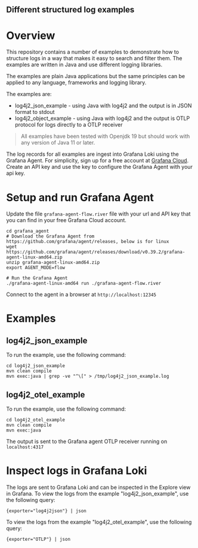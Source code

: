 Different structured log examples
---------------------------------

# Overview 
This repository contains a number of examples to demonstrate how to structure logs in a way that makes it easy to 
search and filter them. The examples are written in Java and use different logging libraries.

The examples are plain Java applications but the same principles can be applied to any language, frameworks and 
logging library. 

The examples are:

- log4j2_json_example - using Java with log4j2 and the output is in JSON format to stdout
- log4j2_object_example - using Java with log4j2 and the output is OTLP protocol for logs directly to a OTLP receiver

> All examples have been tested with Openjdk 19 but should work with any version of Java 11 or later.

The log records for all examples are ingest into Grafana Loki using the Grafana Agent.
For simplicity, sign up for a free account at [Grafana Cloud](https://grafana.com/products/cloud/). 
Create an API key and use the key to configure the Grafana Agent with your api key.

# Setup and run Grafana Agent

Update the file `grafana-agent-flow.river` file with your url and API key that you can find in your free Grafana Cloud 
account. 

```shell
cd grafana_agent
# Download the Grafana Agent from https://github.com/grafana/agent/releases, below is for linux
wget https://github.com/grafana/agent/releases/download/v0.39.2/grafana-agent-linux-amd64.zip
unzip grafana-agent-linux-amd64.zip
export AGENT_MODE=flow 

# Run the Grafana Agent
./grafana-agent-linux-amd64 run ./grafana-agent-flow.river
```
Connect to the agent in a browser at `http://localhost:12345`

# Examples

## log4j2_json_example
To run the example, use the following command:

```shell
cd log4j2_json_example
mvn clean compile 
mvn exec:java | grep -ve "^\[" > /tmp/log4j2_json_example.log 
```

## log4j2_otel_example

To run the example, use the following command:

```shell
cd log4j2_otel_example
mvn clean compile
mvn exec:java 
```
The output is sent to the Grafana agent OTLP receiver running on `localhost:4317`

# Inspect logs in Grafana Loki
The logs are sent to Grafana Loki and can be inspected in the Explore view in Grafana. 
To view the logs from the example "log4j2_json_example", use the following query:
```shell
{exporter="log4j2json"} | json
```
To view the logs from the example "log4j2_otel_example", use the following query:
```shell
{exporter="OTLP"} | json
```
